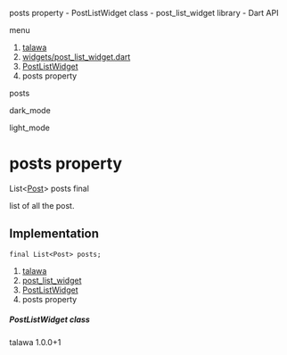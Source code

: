 




posts property - PostListWidget class - post\_list\_widget library - Dart API







menu

1. [talawa](../../index.html)
2. [widgets/post\_list\_widget.dart](../../widgets_post_list_widget/widgets_post_list_widget-library.html)
3. [PostListWidget](../../widgets_post_list_widget/PostListWidget-class.html)
4. posts property

posts


dark\_mode

light\_mode




# posts property


List<[Post](../../models_post_post_model/Post-class.html)>
posts
final

list of all the post.


## Implementation

```
final List<Post> posts;
```

 


1. [talawa](../../index.html)
2. [post\_list\_widget](../../widgets_post_list_widget/widgets_post_list_widget-library.html)
3. [PostListWidget](../../widgets_post_list_widget/PostListWidget-class.html)
4. posts property

##### PostListWidget class





talawa
1.0.0+1






